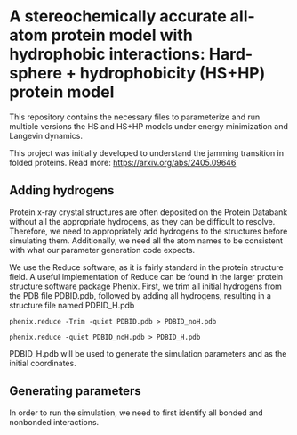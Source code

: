 # A stereochemically accurate all-atom protein model with hydrophobic interactions: Hard-sphere + hydrophobicity (HS+HP) protein model

This repository contains the necessary files to parameterize and run multiple versions the HS and HS+HP models under energy minimization and Langevin dynamics.

This project was initially developed to understand the jamming transition in folded proteins. Read more: https://arxiv.org/abs/2405.09646

## Adding hydrogens
Protein x-ray crystal structures are often deposited on the Protein Databank without all the appropriate hydrogens, as they can be difficult to resolve. Therefore, we need to appropriately add hydrogens to the structures before simulating them. Additionally, we need all the atom names to be consistent with what our parameter generation code expects. 

We use the Reduce software, as it is fairly standard in the protein structure field. A useful implementation of Reduce can be found in the larger protein structure software package Phenix. First, we trim all initial hydrogens from the PDB file PDBID.pdb, followed by adding all hydrogens, resulting in a structure file named PDBID_H.pdb
```
phenix.reduce -Trim -quiet PDBID.pdb > PDBID_noH.pdb

phenix.reduce -quiet PDBID_noH.pdb > PDBID_H.pdb
```
PDBID_H.pdb will be used to generate the simulation parameters and as the initial coordinates.

## Generating parameters

In order to run the simulation, we need to first identify all bonded and nonbonded interactions. 

